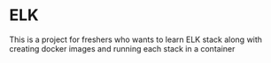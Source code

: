 # ELK
This is a project for freshers who wants to learn ELK stack along with creating docker images and running each stack in a container
